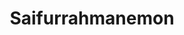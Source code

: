 ---
title: Saifurrahmanemon
github: https://github.com/Saifurrahmanemon
mode: light
transition: 1s
score: 76.2
archetype:
- Code
---